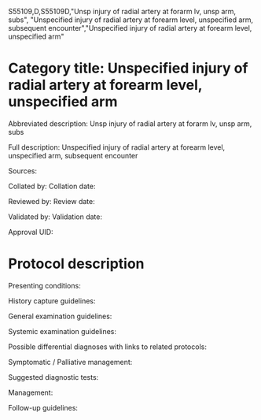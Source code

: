 S55109,D,S55109D,"Unsp injury of radial artery at forarm lv, unsp arm, subs", "Unspecified injury of radial artery at forearm level, unspecified arm, subsequent encounter","Unspecified injury of radial artery at forearm level, unspecified arm"
# Category title: Unspecified injury of radial artery at forearm level, unspecified arm

Abbreviated description: Unsp injury of radial artery at forarm lv, unsp arm, subs

Full description: Unspecified injury of radial artery at forearm level, unspecified arm, subsequent encounter

Sources:

Collated by:
Collation date:

Reviewed by:
Review date:

Validated by:
Validation date:

Approval UID:

# Protocol description

Presenting conditions:

History capture guidelines:

General examination guidelines:

Systemic examination guidelines:

Possible differential diagnoses with links to related protocols:

Symptomatic / Palliative management:

Suggested diagnostic tests:

Management:

Follow-up guidelines:
